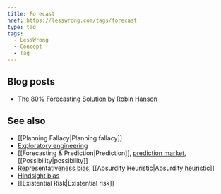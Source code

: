 ```yaml
---
title: Forecast
href: https://lesswrong.com/tags/forecast
type: tag
tags:
  - LessWrong
  - Concept
  - Tag
---
```


Blog posts
----------

*   [The 80% Forecasting Solution](http://www.overcomingbias.com/2006/12/the_80_forecast.html) by [Robin Hanson](https://www.lesswrong.com/tag/robin-hanson)

See also
--------

*   [[Planning Fallacy|Planning fallacy]]
*   [Exploratory engineering](https://www.lesswrong.com/tag/exploratory-engineering)
*   [[Forecasting & Prediction|Prediction]], [prediction market](https://www.lesswrong.com/tag/prediction-markets), [[Possibility|possibility]]
*   [Representativeness bias](https://wiki.lesswrong.com/wiki/Representativeness_bias), [[Absurdity Heuristic|Absurdity heuristic]]
*   [Hindsight bias](https://www.lesswrong.com/tag/hindsight-bias)
*   [[Existential Risk|Existential risk]]